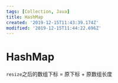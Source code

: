 ```yaml
---
tags: [Collection, Java]
title: HashMap
created: '2019-12-15T11:43:39.174Z'
modified: '2019-12-15T11:44:22.696Z'
---
```


# HashMap

`resize`之后的数组下标 = 原下标 + 原数组长度
